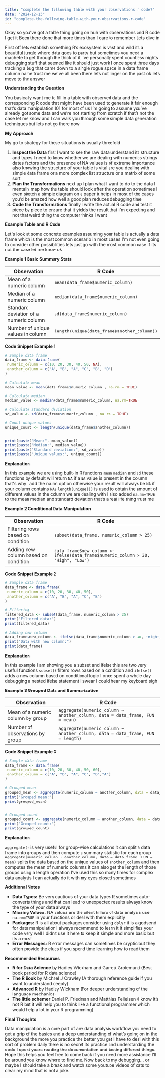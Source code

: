 ```yaml
---
title: "complete the following table with your observations r code?"
date: "2024-12-13"
id: "complete-the-following-table-with-your-observations-r-code"
---
```


Okay so you’ve got a table thing going on huh with observations and R code I get it Been there done that more times than I care to remember Lets dive in

First off lets establish something R’s ecosystem is vast and wild its a beautiful jungle where data goes to party but sometimes you need a machete to get through the thick of it I’ve personally spent countless nights debugging stuff that seemed like it should just work I once spent three days tracking a bug that came down to a single rogue space in a data frame column name trust me we've all been there lets not linger on the past ok lets move to the answer

**Understanding the Question**

You basically want me to fill in a table with observed data and the corresponding R code that might have been used to generate it fair enough that’s data manipulation 101 for most of us I’m going to assume you’ve already got some data and we’re not starting from scratch if that’s not the case let me know and I can walk you through some simple data generation techniques but lets not go there now

**My Approach**

My go to strategy for these situations is usually threefold

1. **Inspect the Data** first I want to see the raw data understand its structure and types I need to know whether we are dealing with numerics strings dates factors and the presence of NA values is of extreme importance also knowing the structure of your table is vital are you dealing with simple data frame or a more complex list structure or a matrix of some sort
2. **Plan the Transformations** next up I plan what I want to do to the data I mentally map how the table should look after the operation sometimes I even sketch a simple diagram on a paper it helps in most of the cases you’d be amazed how well a good plan reduces debugging time
3. **Code the Transformations** finally I write the actual R code and test it piece by piece to ensure that it yields the result that I'm expecting and not that weird thing the computer thinks I want

**Example Table and R Code**

Let's look at some concrete examples assuming your table is actually a data frame which is the most common scenario in most cases I'm not even going to consider other possibilities lets just go with the most common case if its not the case let me know ok

**Example 1 Basic Summary Stats**

| Observation | R Code |
|---|---|
| Mean of a numeric column | `mean(data_frame$numeric_column)` |
| Median of a numeric column | `median(data_frame$numeric_column)` |
| Standard deviation of a numeric column | `sd(data_frame$numeric_column)`|
| Number of unique values in column | `length(unique(data_frame$another_column))`|

**Code Snippet Example 1**

```R
# Sample data frame
data_frame <- data.frame(
 numeric_column = c(10, 20, 30, 40, 50, NA),
 another_column = c("A", "B", "A", "C", "B", "D")
)

# Calculate mean
mean_value <- mean(data_frame$numeric_column , na.rm = TRUE)

# Calculate median
median_value <- median(data_frame$numeric_column, na.rm=TRUE)

# Calculate standard deviation
sd_value <- sd(data_frame$numeric_column , na.rm = TRUE)

# Count unique values
unique_count <- length(unique(data_frame$another_column))


print(paste("Mean:", mean_value))
print(paste("Median:", median_value))
print(paste("Standard deviation:", sd_value))
print(paste("Unique values:", unique_count))

```
**Explanation**

In this example we are using built-in R functions `mean` `median` and `sd` these functions by default will return `NA` if a `NA` value is present in the column that's why i add the na.rm option otherwise your result will always be `NA` if your column contains `NA`s `length(unique())` is used to obtain the amount of different values in the column we are dealing with I also added `na.rm=TRUE` to the mean median and standard deviation that’s a real life thing trust me

**Example 2 Conditional Data Manipulation**

| Observation | R Code |
|---|---|
| Filtering rows based on condition | `subset(data_frame, numeric_column > 25)` |
| Adding new column based on condition | `data_frame$new_column <- ifelse(data_frame$numeric_column > 30, "High", "Low")` |

**Code Snippet Example 2**

```R
# Sample data frame
data_frame <- data.frame(
 numeric_column = c(10, 20, 30, 40, 50),
 another_column = c("A", "B", "A", "C", "B")
)

# Filtering
filtered_data <- subset(data_frame, numeric_column > 25)
print("Filtered data:")
print(filtered_data)

# Adding new column
data_frame$new_column <- ifelse(data_frame$numeric_column > 30, "High", "Low")
print("Data with new column:")
print(data_frame)

```

**Explanation**

In this example I am showing you a subset and ifelse this are two very useful functions `subset()` filters rows based on a condition and `ifelse()` adds a new column based on conditional logic I once spent a whole day debugging a nested ifelse statement I swear I could hear my keyboard sigh

**Example 3 Grouped Data and Summarization**

| Observation | R Code |
|---|---|
| Mean of a numeric column by group | `aggregate(numeric_column ~ another_column, data = data_frame, FUN = mean)` |
| Number of observations by group | `aggregate(numeric_column ~ another_column, data = data_frame, FUN = length)`|

**Code Snippet Example 3**

```R
# Sample data frame
data_frame <- data.frame(
 numeric_column = c(10, 20, 30, 40, 50, 60),
 another_column = c("A", "B", "A", "C", "B","A")
)

# Grouped mean
grouped_mean <- aggregate(numeric_column ~ another_column, data = data_frame, FUN = mean)
print("Grouped mean:")
print(grouped_mean)


# Grouped count
grouped_count <- aggregate(numeric_column ~ another_column, data = data_frame, FUN = length)
print("Grouped count:")
print(grouped_count)


```

**Explanation**

`aggregate()` is very useful for group-wise calculations it can split a data frame into groups and then compute a summary statistic for each group `aggregate(numeric_column ~ another_column, data = data_frame, FUN = mean)` splits the data based on the unique values of `another_column` and then computes the mean of numeric columns it can also get the length of those groups using a length operation I’ve used this so many times for complex data analysis I can actually do it with my eyes closed sometimes

**Additional Notes**

*   **Data Types:** Be very cautious of your data types R sometimes auto-converts things and that can lead to unexpected results always know the type of your data always
*   **Missing Values:** NA values are the silent killers of data analysis use `na.rm=TRUE` in your functions or deal with them explicitly
*   **Packages:** R is all about packages consider using `dplyr` it is a godsend for data manipulation I always recommend to learn it it simplifies your code very well I didn’t use it here to keep it simple and more basic but its a must
*   **Error Messages:** R error messages can sometimes be cryptic but they often provide the clues if you spend time learning how to read them

**Recommended Resources**

*   **R for Data Science** by Hadley Wickham and Garrett Grolemund (Best book period for R data science)
*   **The R Book** by Michael J Crawley (A thorough reference guide if you want to understand deeply)
*   **Advanced R** by Hadley Wickham (For deeper understanding of the language mechanics)
*  **The little schemer** Daniel P. Friedman and Matthias Felleisen (I know it’s not R but it will help you to think like a functional programmer which would help a lot in your R programming)

**Final Thoughts**

Data manipulation is a core part of any data analysis workflow you need to get a grip of the basics and a deep understanding of what’s going on in the background the more you practice the better you get I have to deal with this sort of problem daily there is no secret its practice and understanding the code I spent years reading the documentation and testing different things. Hope this helps you feel free to come back if you need more assistance I’ll be around you know where to find me. Now back to my debugging… or maybe I should take a break and watch some youtube videos of cats to clear my mind that is not a joke.
